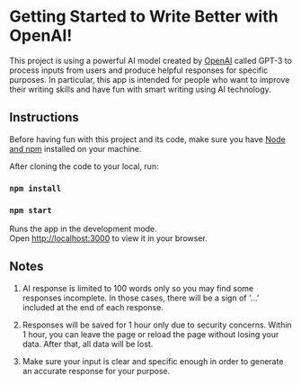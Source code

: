 # Getting Started to Write Better with OpenAI!

This project is using a powerful AI model created by [OpenAI](https://openai.com/api/) called GPT-3 to process inputs from users and produce helpful responses for specific purposes. In particular, this app is intended for people who want to improve their writing skills and have fun with smart writing using AI technology.

## Instructions

Before having fun with this project and its code, make sure you have [Node and npm](https://nodejs.org/en/) installed on your machine.

After cloning the code to your local, run:

### `npm install`

### `npm start`

Runs the app in the development mode.\
Open [http://localhost:3000](http://localhost:3000) to view it in your browser.



## Notes

1. AI response is limited to 100 words only so you may find some responses incomplete. In those cases, there will be a sign of '...' included at the end of each response.

2. Responses will be saved for 1 hour only due to security concerns. Within 1 hour, you can leave the page or reload the page without losing your data. After that, all data will be lost.

3. Make sure your input is clear and specific enough in order to generate an accurate response for your purpose.

